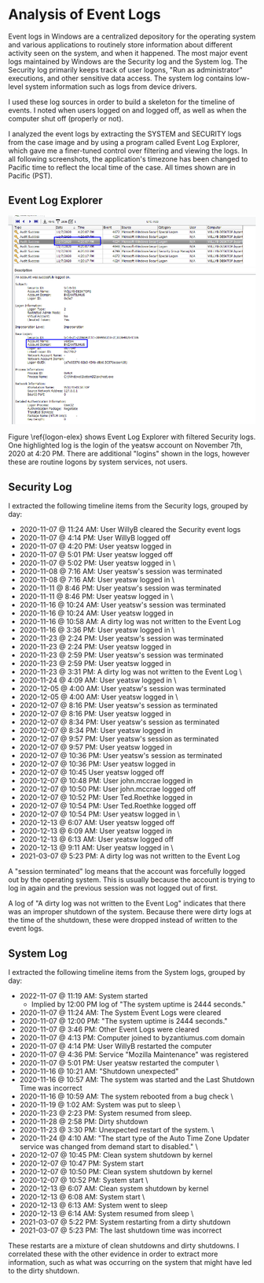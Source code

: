 # Analysis of Event Logs

Event logs in Windows are a centralized depository for the operating system and various applications to routinely store information about different activity seen on the system, and when it happened. The most major event logs maintained by Windows are the Security log and the System log. The Security log primarily keeps track of user logons, "Run as administrator" executions, and other sensitive data access. The system log contains low-level system information such as logs from device drivers. 

I used these log sources in order to build a skeleton for the timeline of events. I noted when users logged on and logged off, as well as when the computer shut off (properly or not). 

I analyzed the event logs by extracting the SYSTEM and SECURITY logs from the case image and by using a program called Event Log Explorer, which gave me a finer-tuned control over filtering and viewing the logs. In all following screenshots, the application's timezone has been changed to Pacific time to reflect the local time of the case. All times shown are in Pacific (PST).

## Event Log Explorer

![A screenshot of Event Log Explorer showing the details of a user logon.\label{logon-elex}](./images/logon-elex.png)

Figure \ref{logon-elex} shows Event Log Explorer with filtered Security logs. One highlighted log is the login of the yeatsw account on November 7th, 2020 at 4:20 PM. There are additional "logins" shown in the logs, however these are routine logons by system services, not users.

## Security Log 

I extracted the following timeline items from the Security logs, grouped by day:

- 2020-11-07 @ 11:24 AM: User WillyB cleared the Security event logs
- 2020-11-07 @ 4:14 PM: User WillyB logged off
- 2020-11-07 @ 4:20 PM: User yeatsw logged in
- 2020-11-07 @ 5:01 PM: User yeatsw logged off
- 2020-11-07 @ 5:02 PM: User yeatsw logged in
\
- 2020-11-08 @ 7:16 AM: User yeatsw's session was terminated
- 2020-11-08 @ 7:16 AM: User yeatsw logged in
\
- 2020-11-11 @ 8:46 PM: User yeatsw's session was terminated
- 2020-11-11 @ 8:46 PM: User yeatsw logged in
\
- 2020-11-16 @ 10:24 AM: User yeatsw's session was terminated
- 2020-11-16 @ 10:24 AM: User yeatsw logged in
- 2020-11-16 @ 10:58 AM: A dirty log was not written to the Event Log
- 2020-11-16 @ 3:36 PM: User yeatsw logged in
\
- 2020-11-23 @ 2:24 PM: User yeatsw's session was terminated
- 2020-11-23 @ 2:24 PM: User yeatsw logged in
- 2020-11-23 @ 2:59 PM: User yeatsw's session was terminated
- 2020-11-23 @ 2:59 PM: User yeatsw logged in
- 2020-11-23 @ 3:31 PM: A dirty log was not written to the Event Log
\
- 2020-11-24 @ 4:09 AM: User yeatsw logged in 
\
- 2020-12-05 @ 4:00 AM: User yeatsw's session was terminated
- 2020-12-05 @ 4:00 AM: User yeatsw logged in
\
- 2020-12-07 @ 8:16 PM: User yeatsw's session as terminated
- 2020-12-07 @ 8:16 PM: User yeatsw logged in 
- 2020-12-07 @ 8:34 PM: User yeatsw's session as terminated
- 2020-12-07 @ 8:34 PM: User yeatsw logged in 
- 2020-12-07 @ 9:57 PM: User yeatsw's session as terminated
- 2020-12-07 @ 9:57 PM: User yeatsw logged in
- 2020-12-07 @ 10:36 PM: User yeatsw's session as terminated
- 2020-12-07 @ 10:36 PM: User yeatsw logged in
- 2020-12-07 @ 10:45 User yeatsw logged off
- 2020-12-07 @ 10:48 PM: User john.mccrae logged in
- 2020-12-07 @ 10:50 PM: User john.mccrae logged off
- 2020-12-07 @ 10:52 PM: User Ted.Roethke logged in
- 2020-12-07 @ 10:54 PM: User Ted.Roethke logged off
- 2020-12-07 @ 10:54 PM: User yeatsw logged in
\
- 2020-12-13 @ 6:07 AM: User yeatsw logged off
- 2020-12-13 @ 6:09 AM: User yeatsw logged in
- 2020-12-13 @ 6:13 AM: User yeatsw logged off
- 2020-12-13 @ 9:11 AM: User yeatsw logged in 
\
- 2021-03-07 @ 5:23 PM: A dirty log was not written to the Event Log

A "session terminated" log means that the account was forcefully logged out by the operating system. This is usually because the account is trying to log in again and the previous session was not logged out of first.

A log of "A dirty log was not written to the Event Log" indicates that there was an improper shutdown of the system. Because there were dirty logs at the time of the shutdown, these were dropped instead of written to the event logs.

## System Log

I extracted the following timeline items from the System logs, grouped by day:

- 2022-11-07 @ 11:19 AM: System started
    - Implied by 12:00 PM log of "The system uptime is 2444 seconds."
- 2020-11-07 @ 11:24 AM: The System Event Logs were cleared
- 2020-11-07 @ 12:00 PM: "The system uptime is 2444 seconds."
- 2020-11-07 @ 3:46 PM: Other Event Logs were cleared
- 2020-11-07 @ 4:13 PM: Computer joined to byzantiumus.com domain
- 2020-11-07 @ 4:14 PM: User WillyB restarted the computer
- 2020-11-07 @ 4:36 PM: Service "Mozilla Maintenance" was registered
- 2020-11-07 @ 5:01 PM: User yeatsw restarted the computer
\
- 2020-11-16 @ 10:21 AM: "Shutdown unexpected"
- 2020-11-16 @ 10:57 AM: The system was started and the Last Shutdown Time was incorrect
- 2020-11-16 @ 10:59 AM: The system rebooted from a bug check
\
- 2020-11-19 @ 1:02 AM: System was put to sleep
\
- 2020-11-23 @ 2:23 PM: System resumed from sleep.
- 2020-11-28 @ 2:58 PM: Dirty shutdown
- 2020-11-23 @ 3:30 PM: Unexpected restart of the system.
\
- 2020-11-24 @ 4:10 AM: "The start type of the Auto Time Zone Updater service was changed from demand start to disabled."
\
- 2020-12-07 @ 10:45 PM: Clean system shutdown by kernel
- 2020-12-07 @ 10:47 PM: System start
- 2020-12-07 @ 10:50 PM: Clean system shutdown by kernel
- 2020-12-07 @ 10:52 PM: System start
\
- 2020-12-13 @ 6:07 AM: Clean system shutdown by kernel
- 2020-12-13 @ 6:08 AM: System start
\
- 2020-12-13 @ 6:13 AM: System went to sleep
- 2020-12-13 @ 6:14 AM: System resumed from sleep
\
- 2021-03-07 @ 5:22 PM: System restarting from a dirty shutdown
- 2021-03-07 @ 5:23 PM: The last shutdown time was incorrect

These restarts are a mixture of clean shutdowns and dirty shutdowns. I correlated these with the other evidence in order to extract more information, such as what was occurring on the system that might have led to the dirty shutdown.
